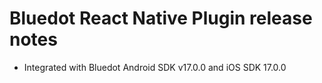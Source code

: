 # Bluedot React Native Plugin release notes

- Integrated with Bluedot Android SDK v17.0.0 and iOS SDK 17.0.0
